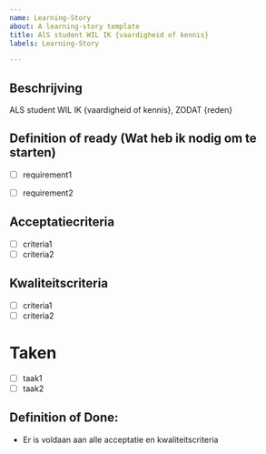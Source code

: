 ```yaml
---
name: Learning-Story
about: A learning-story template
title: AlS student WIL IK {vaardigheid of kennis}
labels: Learning-Story

---
```

## Beschrijving
ALS student WIL IK {vaardigheid of kennis}, ZODAT {reden}

## Definition of ready (Wat heb ik nodig om te starten)
- [ ] requirement1
- [ ] requirement2


## Acceptatiecriteria
- [ ] criteria1
- [ ] criteria2

## Kwaliteitscriteria
- [ ] criteria1
- [ ] criteria2

# Taken
- [ ] taak1
- [ ] taak2

## Definition of Done:
- Er is voldaan aan alle acceptatie en kwaliteitscriteria